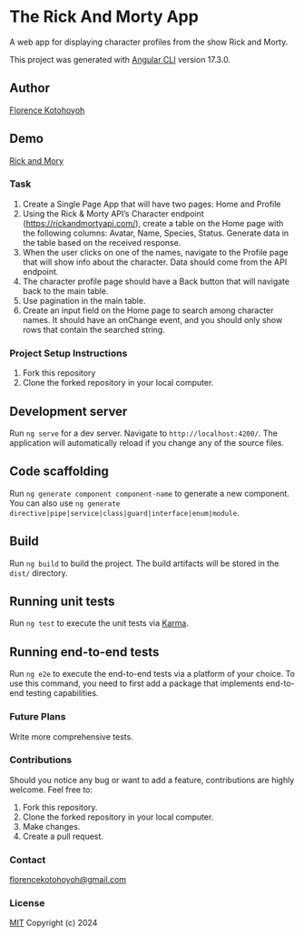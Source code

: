 # The Rick And Morty App
A web app for displaying character profiles from the show Rick and Morty.

This project was generated with [Angular CLI](https://github.com/angular/angular-cli) version 17.3.0.

## Author
[Florence Kotohoyoh](https://github.com/Flokots)

## Demo 
[Rick and Mory](https://flokots.github.io/rick-and-morty/)

### Task
1. Create a Single Page App that will have two pages: Home and Profile
2. Using the Rick & Morty API’s Character endpoint (https://rickandmortyapi.com/), create a
table on the Home page with the following columns: Avatar, Name, Species, Status.
Generate data in the table based on the received response.
3. When the user clicks on one of the names, navigate to the Profile page that will show info
about the character. Data should come from the API endpoint.
4. The character profile page should have a Back button that will navigate back to the main
table.
5. Use pagination in the main table.
6. Create an input field on the Home page to search among character names. It should have
an onChange event, and you should only show rows that contain the searched string.

### Project Setup Instructions
1. Fork this repository
2. Clone the forked repository in your local computer.

## Development server

Run `ng serve` for a dev server. Navigate to `http://localhost:4200/`. The application will automatically reload if you change any of the source files.

## Code scaffolding

Run `ng generate component component-name` to generate a new component. You can also use `ng generate directive|pipe|service|class|guard|interface|enum|module`.

## Build

Run `ng build` to build the project. The build artifacts will be stored in the `dist/` directory.

## Running unit tests

Run `ng test` to execute the unit tests via [Karma](https://karma-runner.github.io).

## Running end-to-end tests

Run `ng e2e` to execute the end-to-end tests via a platform of your choice. To use this command, you need to first add a package that implements end-to-end testing capabilities.

### Future Plans 
Write more comprehensive tests. 

### Contributions
Should you notice any bug or want to add a feature, contributions are highly welcome. Feel free to: 

1. Fork this repository.
2. Clone the forked repository in your local computer. 
3. Make changes.
4. Create a pull request.

### Contact
florencekotohoyoh@gmail.com

### License
[MIT](https://choosealicense.com/licenses/mit/)
Copyright (c) 2024
